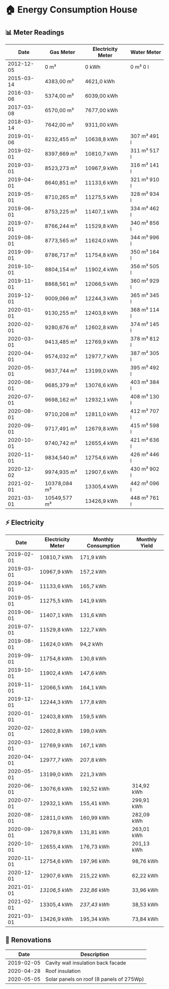 # 🏠 Energy Consumption House

## 📊 Meter Readings

| Date | Gas Meter | Electricity Meter | Water Meter |
| --- | --- | --- | --- |
| 2012-12-05 | 0 m³ | 0 kWh | 0 m³ 0 l |
| 2015-03-14 | 4383,00 m³ | 4621,0 kWh |  |
| 2016-03-06 | 5374,00 m³ | 6039,00 kWh |  |
| 2017-03-08 | 6570,00 m³ | 7677,00 kWh |  | 
| 2018-03-14 | 7642,00 m³ | 9311,00 kWh |  | 
| 2019-01-06 | 8232,455 m³ | 10638,8 kWh | 307 m³ 491 l |
| 2019-02-01 | 8397,669 m³ | 10810,7 kWh | 311 m³ 517 l |
| 2019-03-01 | 8523,273 m³ | 10967,9 kWh | 316 m³ 141 l |
| 2019-04-01 | 8640,851 m³ | 11133,6 kWh | 321 m³ 910 l |
| 2019-05-01 | 8710,265 m³ | 11275,5 kWh | 328 m³ 934 l |
| 2019-06-01 | 8753,225 m³ | 11407,1 kWh | 334 m³ 462 l |
| 2019-07-01 | 8766,244 m³ | 11529,8 kWh | 340 m³ 856 l |
| 2019-08-01 | 8773,565 m³ | 11624,0 kWh | 344 m³ 996 l |
| 2019-09-01 | 8786,717 m³ | 11754,8 kWh | 350 m³ 164 l |
| 2019-10-01 | 8804,154 m³ | 11902,4 kWh | 356 m³ 505 l |
| 2019-11-01 | 8868,561 m³ | 12066,5 kWh | 360 m³ 929 l |
| 2019-12-01 | 9009,066 m³ | 12244,3 kWh | 365 m³ 345 l |
| 2020-01-01 | 9130,255 m³ | 12403,8 kWh | 368 m³ 114 l |
| 2020-02-01 | 9280,676 m³ | 12602,8 kWh | 374 m³ 145 l |
| 2020-03-01 | 9413,485 m³ | 12769,9 kWh | 378 m³ 812 l |
| 2020-04-01 | 9574,032 m³ | 12977,7 kWh | 387 m³ 305 l |
| 2020-05-01 | 9637,744 m³ | 13199,0 kWh | 395 m³ 492 l |
| 2020-06-01 | 9685,379 m³ | 13076,6 kWh | 403 m³ 384 l |
| 2020-07-01 | 9698,162 m³ | 12932,1 kWh | 408 m³ 130 l |
| 2020-08-01 | 9710,208 m³ | 12811,0 kWh | 412 m³ 707 l |
| 2020-09-01 | 9717,491 m³ | 12679,8 kWh | 415 m³ 598 l |
| 2020-10-01 | 9740,742 m³ | 12655,4 kWh | 421 m³ 636 l |
| 2020-11-01 | 9834,540 m³ | 12754,6 kWh | 426 m³ 446 l |
| 2020-12-02 | 9974,935 m³ | 12907,6 kWh | 430 m³ 902 l |
| 2021-02-01 | 10378,084 m³ | 13305,4 kWh | 442 m³ 096 l |
| 2021-03-01 | 10549,577 m³ | 13426,9 kWh | 448 m³ 761 l |

## ⚡️ Electricity

| Date | Electricity Meter | Monthly Consumption | Monthly Yield |
| --- | --- | --- | --- |
| 2019-02-01 | 10810,7 kWh | 171,9 kWh |  |
| 2019-03-01 | 10967,9 kWh | 157,2 kWh |  |
| 2019-04-01 | 11133,6 kWh | 165,7 kWh |  |
| 2019-05-01 | 11275,5 kWh | 141,9 kWh |  |
| 2019-06-01 | 11407,1 kWh | 131,6 kWh |  |
| 2019-07-01 | 11529,8 kWh | 122,7 kWh |  |
| 2019-08-01 | 11624,0 kWh | 94,2 kWh |  |
| 2019-09-01 | 11754,8 kWh | 130,8 kWh |  |
| 2019-10-01 | 11902,4 kWh | 147,6 kWh |  |
| 2019-11-01 | 12066,5 kWh | 164,1 kWh |  |
| 2019-12-01 | 12244,3 kWh | 177,8 kWh |  |
| 2020-01-01 | 12403,8 kWh | 159,5 kWh |  |
| 2020-02-01 | 12602,8 kWh | 199,0 kWh |  |
| 2020-03-01 | 12769,9 kWh | 167,1 kWh |  |
| 2020-04-01 | 12977,7 kWh | 207,8 kWh |  |
| 2020-05-01 | 13199,0 kWh | 221,3 kWh |  |
| 2020-06-01 | 13076,6 kWh | 192,52 kWh | 314,92 kWh |
| 2020-07-01 | 12932,1 kWh | 155,41 kWh | 299,91 kWh |
| 2020-08-01 | 12811,0 kWh | 160,99 kWh | 282,09 kWh |
| 2020-09-01 | 12679,8 kWh | 131,81 kWh | 263,01 kWh |
| 2020-10-01 | 12655,4 kWh | 176,73 kWh | 201,13 kWh |
| 2020-11-01 | 12754,6 kWh | 197,96 kWh | 98,76 kWh |
| 2020-12-01 | 12907,6 kWh | 215,22 kWh | 62,22 kWh |
| 2021-01-01 | _13106,5 kWh_ | _232,86 kWh_ | 33,96 kWh |
| 2021-02-01 | 13305,4 kWh | _237,43 kWh_ | 38,53 kWh |
| 2021-03-01 | 13426,9 kWh | 195,34 kWh | 73,84 kWh |

## 🔨 Renovations

| Date | Description |
| --- | --- |
| 2019-02-05 | Cavity wall insulation back facade |
| 2020-04-28 | Roof insulation |
| 2020-05-05 | Solar panels on roof (8 panels of 275Wp) |
